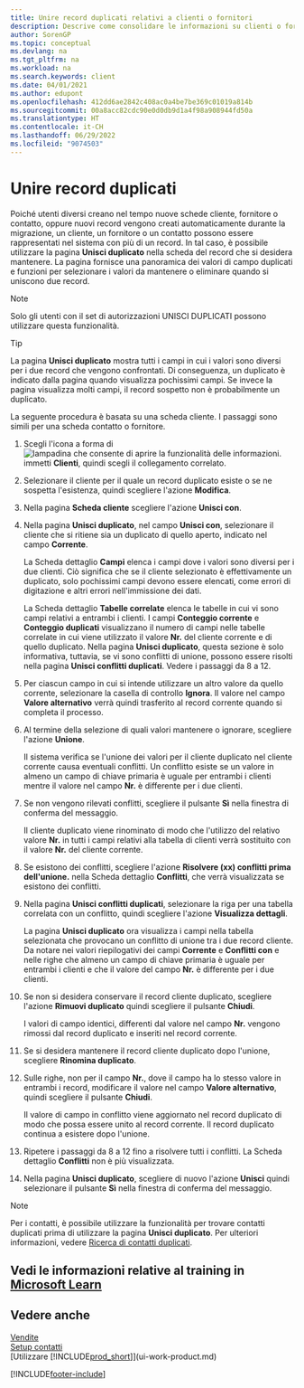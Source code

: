 ```yaml
---
title: Unire record duplicati relativi a clienti o fornitori
description: Descrive come consolidare le informazioni su clienti o fornitori quando si hanno voci duplicate su alcuni di essi.
author: SorenGP
ms.topic: conceptual
ms.devlang: na
ms.tgt_pltfrm: na
ms.workload: na
ms.search.keywords: client
ms.date: 04/01/2021
ms.author: edupont
ms.openlocfilehash: 412dd6ae2842c408ac0a4be7be369c01019a814b
ms.sourcegitcommit: 00a8acc82cdc90e0d0db9d1a4f98a908944fd50a
ms.translationtype: HT
ms.contentlocale: it-CH
ms.lasthandoff: 06/29/2022
ms.locfileid: "9074503"
---
```

# <a name="merge-duplicate-records"></a>Unire record duplicati

Poiché utenti diversi creano nel tempo nuove schede cliente, fornitore o contatto, oppure nuovi record vengono creati automaticamente durante la migrazione, un cliente, un fornitore o un contatto possono essere rappresentati nel sistema con più di un record. In tal caso, è possibile utilizzare la pagina **Unisci duplicato** nella scheda del record che si desidera mantenere. La pagina fornisce una panoramica dei valori di campo duplicati e funzioni per selezionare i valori da mantenere o eliminare quando si uniscono due record.

> [!NOTE]
> Solo gli utenti con il set di autorizzazioni UNISCI DUPLICATI possono utilizzare questa funzionalità.

> [!TIP]
> La pagina **Unisci duplicato** mostra tutti i campi in cui i valori sono diversi per i due record che vengono confrontati. Di conseguenza, un duplicato è indicato dalla pagina quando visualizza pochissimi campi. Se invece la pagina visualizza molti campi, il record sospetto non è probabilmente un duplicato.

La seguente procedura è basata su una scheda cliente. I passaggi sono simili per una scheda contatto o fornitore.

1. Scegli l'icona a forma di ![lampadina che consente di aprire la funzionalità delle informazioni.](media/ui-search/search_small.png "Dimmi cosa vuoi fare") immetti **Clienti**, quindi scegli il collegamento correlato.
2. Selezionare il cliente per il quale un record duplicato esiste o se ne sospetta l'esistenza, quindi scegliere l'azione **Modifica**.
3. Nella pagina **Scheda cliente** scegliere l'azione **Unisci con**.
4. Nella pagina **Unisci duplicato**, nel campo **Unisci con**, selezionare il cliente che si ritiene sia un duplicato di quello aperto, indicato nel campo **Corrente**.

    La Scheda dettaglio **Campi** elenca i campi dove i valori sono diversi per i due clienti. Ciò significa che se il cliente selezionato è effettivamente un duplicato, solo pochissimi campi devono essere elencati, come errori di digitazione e altri errori nell'immissione dei dati.

    La Scheda dettaglio **Tabelle correlate** elenca le tabelle in cui vi sono campi relativi a entrambi i clienti. I campi **Conteggio corrente** e **Conteggio duplicati** visualizzano il numero di campi nelle tabelle correlate in cui viene utilizzato il valore **Nr.** del cliente corrente e di quello duplicato. Nella pagina **Unisci duplicato**, questa sezione è solo informativa, tuttavia, se vi sono conflitti di unione, possono essere risolti nella pagina **Unisci conflitti duplicati**. Vedere i passaggi da 8 a 12.   

5. Per ciascun campo in cui si intende utilizzare un altro valore da quello corrente, selezionare la casella di controllo **Ignora**. Il valore nel campo **Valore alternativo** verrà quindi trasferito al record corrente quando si completa il processo.
6. Al termine della selezione di quali valori mantenere o ignorare, scegliere l'azione **Unione**.

    Il sistema verifica se l'unione dei valori per il cliente duplicato nel cliente corrente causa eventuali conflitti. Un conflitto esiste se un valore in almeno un campo di chiave primaria è uguale per entrambi i clienti mentre il valore nel campo **Nr.** è differente per i due clienti.

7. Se non vengono rilevati conflitti, scegliere il pulsante **Sì** nella finestra di conferma del messaggio.

    Il cliente duplicato viene rinominato di modo che l'utilizzo del relativo valore **Nr.** in tutti i campi relativi alla tabella di clienti verrà sostituito con il valore **Nr.** del cliente corrente.
8. Se esistono dei conflitti, scegliere l'azione **Risolvere (xx) conflitti prima dell'unione.** nella Scheda dettaglio **Conflitti**, che verrà visualizzata se esistono dei conflitti.
9. Nella pagina **Unisci conflitti duplicati**, selezionare la riga per una tabella correlata con un conflitto, quindi scegliere l'azione **Visualizza dettagli**.

    La pagina **Unisci duplicato** ora visualizza i campi nella tabella selezionata che provocano un conflitto di unione tra i due record cliente. Da notare nei valori riepilogativi dei campi **Corrente** e **Conflitti con** e nelle righe che almeno un campo di chiave primaria è uguale per entrambi i clienti e che il valore del campo **Nr.** è differente per i due clienti.   
10. Se non si desidera conservare il record cliente duplicato, scegliere l'azione **Rimuovi duplicato** quindi scegliere il pulsante **Chiudi**.

    I valori di campo identici, differenti dal valore nel campo **Nr.** vengono rimossi dal record duplicato e inseriti nel record corrente.
11. Se si desidera mantenere il record cliente duplicato dopo l'unione, scegliere **Rinomina duplicato**.
12. Sulle righe, non per il campo **Nr.**, dove il campo ha lo stesso valore in entrambi i record, modificare il valore nel campo **Valore alternativo**, quindi scegliere il pulsante **Chiudi**.

    Il valore di campo in conflitto viene aggiornato nel record duplicato di modo che possa essere unito al record corrente. Il record duplicato continua a esistere dopo l'unione.
13. Ripetere i passaggi da 8 a 12 fino a risolvere tutti i conflitti. La Scheda dettaglio **Conflitti** non è più visualizzata.
14. Nella pagina **Unisci duplicato**, scegliere di nuovo l'azione **Unisci** quindi selezionare il pulsante **Sì** nella finestra di conferma del messaggio.

> [!NOTE]
> Per i contatti, è possibile utilizzare la funzionalità per trovare contatti duplicati prima di utilizzare la pagina **Unisci duplicato**. Per ulteriori informazioni, vedere [Ricerca di contatti duplicati](marketing-setup-contacts.md#searching-for-duplicate-contacts).

## <a name="see-related-training-at-microsoft-learn"></a>Vedi le informazioni relative al training in [Microsoft Learn](/learn/modules/trade-master-data-dynamics-365-business-central/)

## <a name="see-also"></a>Vedere anche

[Vendite](sales-manage-sales.md)  
[Setup contatti](marketing-setup-contacts.md)  
[Utilizzare [!INCLUDE[prod_short](includes/prod_short.md)]](ui-work-product.md)


[!INCLUDE[footer-include](includes/footer-banner.md)]
